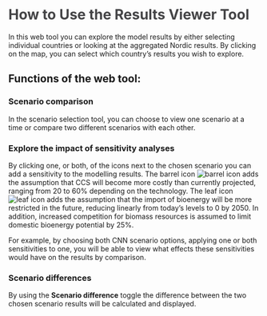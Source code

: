 # <span style="color:#454547">How to Use the Results Viewer Tool </span>

In this web tool you can explore the model results by either selecting individual countries or looking at the aggregated Nordic results. By clicking on the map, you can select which country’s results you wish to explore.

## Functions of the web tool:

### Scenario comparison
In the scenario selection tool, you can choose to view one scenario at a time or compare two different scenarios with each other.

### Explore the impact of sensitivity analyses
By clicking one, or both, of the icons next to the chosen scenario you can add a sensitivity to the modelling results. 
The barrel icon ![barrel icon](./images/barrel.svg) adds the assumption that CCS will become more costly than currently projected, ranging from 20 to 60% depending on the technology.
The leaf icon ![leaf icon](./images/leaf.svg) adds the assumption that the import of bioenergy will be more restricted in the future, reducing linearly from today’s levels to 0 by 2050. In addition, increased competition for biomass resources is assumed to limit domestic bioenergy potential by 25%.

For example, by choosing both CNN scenario options, applying one or both sensitivities to one, you will be able to view what effects these sensitivities would have on the results by comparison. 

### Scenario differences 
By using the **Scenario difference** toggle the difference between the two chosen scenario results will be calculated and displayed.
